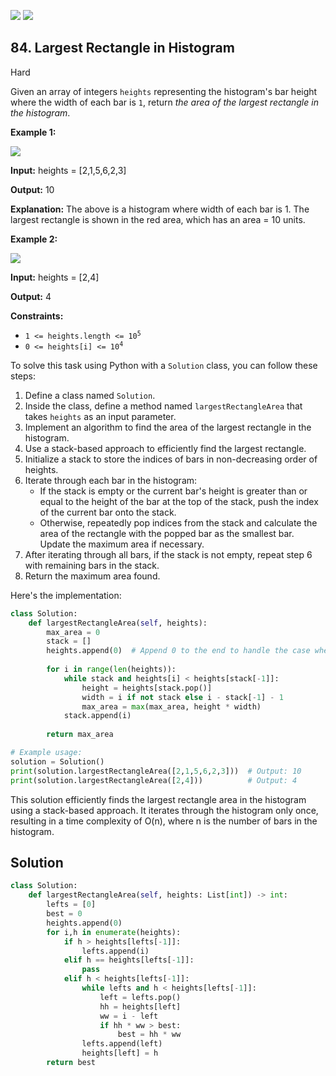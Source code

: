 [![](https://img.shields.io/github/stars/javadev/LeetCode-in-All?label=Stars&style=flat-square)](https://github.com/javadev/LeetCode-in-All)
[![](https://img.shields.io/github/forks/javadev/LeetCode-in-All?label=Fork%20me%20on%20GitHub%20&style=flat-square)](https://github.com/javadev/LeetCode-in-All/fork)

## 84\. Largest Rectangle in Histogram

Hard

Given an array of integers `heights` representing the histogram's bar height where the width of each bar is `1`, return _the area of the largest rectangle in the histogram_.

**Example 1:**

![](https://assets.leetcode.com/uploads/2021/01/04/histogram.jpg)

**Input:** heights = [2,1,5,6,2,3]

**Output:** 10

**Explanation:** The above is a histogram where width of each bar is 1. The largest rectangle is shown in the red area, which has an area = 10 units. 

**Example 2:**

![](https://assets.leetcode.com/uploads/2021/01/04/histogram-1.jpg)

**Input:** heights = [2,4]

**Output:** 4 

**Constraints:**

*   <code>1 <= heights.length <= 10<sup>5</sup></code>
*   <code>0 <= heights[i] <= 10<sup>4</sup></code>

To solve this task using Python with a `Solution` class, you can follow these steps:

1. Define a class named `Solution`.
2. Inside the class, define a method named `largestRectangleArea` that takes `heights` as an input parameter.
3. Implement an algorithm to find the area of the largest rectangle in the histogram.
4. Use a stack-based approach to efficiently find the largest rectangle.
5. Initialize a stack to store the indices of bars in non-decreasing order of heights.
6. Iterate through each bar in the histogram:
    - If the stack is empty or the current bar's height is greater than or equal to the height of the bar at the top of the stack, push the index of the current bar onto the stack.
    - Otherwise, repeatedly pop indices from the stack and calculate the area of the rectangle with the popped bar as the smallest bar. Update the maximum area if necessary.
7. After iterating through all bars, if the stack is not empty, repeat step 6 with remaining bars in the stack.
8. Return the maximum area found.

Here's the implementation:

```python
class Solution:
    def largestRectangleArea(self, heights):
        max_area = 0
        stack = []
        heights.append(0)  # Append 0 to the end to handle the case when all bars are ascending
        
        for i in range(len(heights)):
            while stack and heights[i] < heights[stack[-1]]:
                height = heights[stack.pop()]
                width = i if not stack else i - stack[-1] - 1
                max_area = max(max_area, height * width)
            stack.append(i)
        
        return max_area

# Example usage:
solution = Solution()
print(solution.largestRectangleArea([2,1,5,6,2,3]))  # Output: 10
print(solution.largestRectangleArea([2,4]))          # Output: 4
```

This solution efficiently finds the largest rectangle area in the histogram using a stack-based approach. It iterates through the histogram only once, resulting in a time complexity of O(n), where n is the number of bars in the histogram.

## Solution

```python
class Solution:
    def largestRectangleArea(self, heights: List[int]) -> int:
        lefts = [0]
        best = 0
        heights.append(0)
        for i,h in enumerate(heights):
            if h > heights[lefts[-1]]:
                lefts.append(i)
            elif h == heights[lefts[-1]]:
                pass
            elif h < heights[lefts[-1]]:
                while lefts and h < heights[lefts[-1]]:
                    left = lefts.pop()
                    hh = heights[left]
                    ww = i - left
                    if hh * ww > best:
                        best = hh * ww
                lefts.append(left)
                heights[left] = h
        return best
```